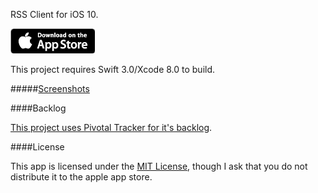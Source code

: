 RSS Client for iOS 10.

[![App Store](assets/appstore.png)](http://appsto.re/us/wJqT3.i)

This project requires Swift 3.0/Xcode 8.0 to build.

#####[Screenshots](screenshots)


####Backlog

[This project uses Pivotal Tracker for it's backlog](https://www.pivotaltracker.com/n/projects/1423142).

####License

This app is licensed under the [MIT License](LICENSE), though I ask that you do not distribute it to the apple app store.
